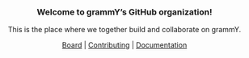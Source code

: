 <div align="center">

### Welcome to grammY’s GitHub organization!

This is the place where we together build and collaborate on grammY.

[Board](https://github.com/orgs/grammyjs/projects/5) | [Contributing](https://github.com/grammyjs/grammY/blob/main/CONTRIBUTING.md) | [Documentation](https://grammy.dev)

</div>
